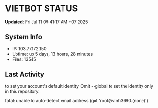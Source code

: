 # VIETBOT STATUS
**Updated**: Fri Jul 11 09:41:17 AM +07 2025

## System Info
- IP: 103.77.172.150
- Uptime: up 5 days, 13 hours, 28 minutes
- Files: 13545

## Last Activity

to set your account's default identity.
Omit --global to set the identity only in this repository.

fatal: unable to auto-detect email address (got 'root@vinh3690.(none)')
